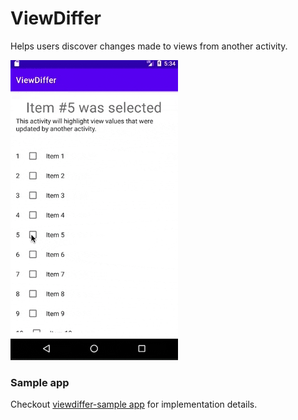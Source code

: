 # ViewDiffer
Helps users discover changes made to views from another activity.

![viewdiffer demo](https://github.com/dobridog/ViewDiffer/blob/master/ViewDifferDemo.gif)

### Sample app
Checkout [viewdiffer-sample app](https://github.com/dobridog/ViewDiffer/tree/master/viewdiffer-sample) for implementation details.
